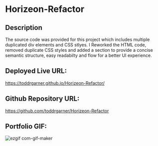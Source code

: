 # Horizeon-Refactor
<!-- [Deployed Link here](https://toddrgarner.github.io/Horizeon-Refactor/) -->

## Description
The source code was provided for this project which includes multiple duplicated div elements and CSS stlyes. I Reworked the HTML code, removed duplicate CSS styles and added a section to provide a concise semantic structure, easy readabilty and flow for a better UI experience.


## Deployed Live URL:

https://toddrgarner.github.io/Horizeon-Refactor/

## Github Repository URL:

https://github.com/toddrgarner/Horizeon-Refactor


## Portfolio GIF:

![ezgif com-gif-maker](https://user-images.githubusercontent.com/110719370/188758925-6a81e8be-ef49-496a-b6f9-fe5e514d1e20.gif)










